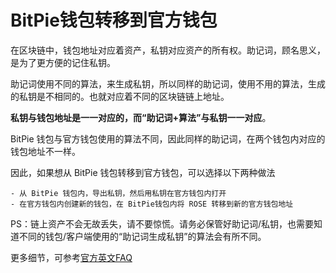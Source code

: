 # BitPie钱包转移到官方钱包

在区块链中，钱包地址对应着资产，私钥对应资产的所有权。助记词，顾名思义，是为了更方便的记住私钥。

助记词使用不同的算法，来生成私钥，所以同样的助记词，使用不用的算法，生成的私钥是不相同的。也就对应着不同的区块链链上地址。

**私钥与钱包地址是一一对应的，而“助记词+算法”与私钥一一对应**。

BitPie 钱包与官方钱包使用的算法不同，因此同样的助记词，在两个钱包内对应的钱包地址不一样。

因此，如果想从 BitPie 钱包转移到官方钱包，可以选择以下两种做法

    - 从 BitPie 钱包内，导出私钥，然后用私钥在官方钱包内打开
    - 在官方钱包内创建新的钱包，在 BitPie钱包内将 ROSE 转移到新的官方钱包地址

PS：链上资产不会无故丢失，请不要惊慌。请务必保管好助记词/私钥，也需要知道不同的钱包/客户端使用的“助记词生成私钥”的算法会有所不同。

更多细节，可参考[官方英文FAQ](https://docs.oasis.dev/general/manage-tokens/faq#how-can-i-export-my-bitpie-wallets-oasis-account-private-key)